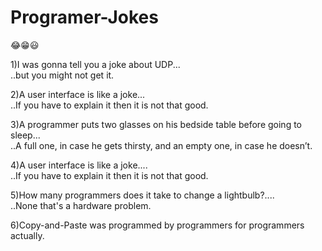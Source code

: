 # Programer-Jokes
😂😁😃

1)I was gonna tell you a joke about UDP...<br>
  ..but you might not get it.
  
2)A user interface is like a joke...<br>
  ..If you have to explain it then it is not that good.
  
3)A programmer puts two glasses on his bedside table before going to sleep...<br>
  ..A full one, in case he gets thirsty, and an empty one, in case he doesn’t.
  
4)A user interface is like a joke....<br>
  ..If you have to explain it then it is not that good.
  
5)How many programmers does it take to change a lightbulb?....<br>
  ..None that's a hardware problem. 
  
6)Copy-and-Paste was programmed by programmers for programmers actually.